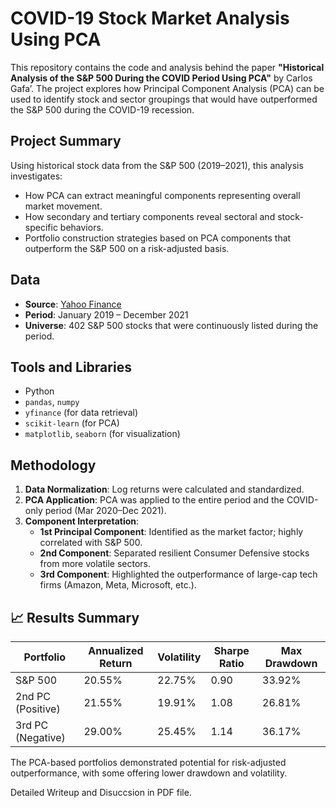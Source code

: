 # COVID-19 Stock Market Analysis Using PCA

This repository contains the code and analysis behind the paper **"Historical Analysis of the S&P 500 During the COVID Period Using PCA"** by Carlos Gafa’. The project explores how Principal Component Analysis (PCA) can be used to identify stock and sector groupings that would have outperformed the S&P 500 during the COVID-19 recession.

## Project Summary

Using historical stock data from the S&P 500 (2019–2021), this analysis investigates:

- How PCA can extract meaningful components representing overall market movement.
- How secondary and tertiary components reveal sectoral and stock-specific behaviors.
- Portfolio construction strategies based on PCA components that outperform the S&P 500 on a risk-adjusted basis.

## Data

- **Source**: [Yahoo Finance](https://finance.yahoo.com/)
- **Period**: January 2019 – December 2021
- **Universe**: 402 S&P 500 stocks that were continuously listed during the period.

## Tools and Libraries

- Python
- `pandas`, `numpy`
- `yfinance` (for data retrieval)
- `scikit-learn` (for PCA)
- `matplotlib`, `seaborn` (for visualization)

## Methodology

1. **Data Normalization**: Log returns were calculated and standardized.
2. **PCA Application**: PCA was applied to the entire period and the COVID-only period (Mar 2020–Dec 2021).
3. **Component Interpretation**:
   - **1st Principal Component**: Identified as the market factor; highly correlated with S&P 500.
   - **2nd Component**: Separated resilient Consumer Defensive stocks from more volatile sectors.
   - **3rd Component**: Highlighted the outperformance of large-cap tech firms (Amazon, Meta, Microsoft, etc.).

## 📈 Results Summary

| Portfolio | Annualized Return | Volatility | Sharpe Ratio | Max Drawdown |
|-----------|-------------------|------------|---------------|---------------|
| S&P 500   | 20.55%            | 22.75%     | 0.90          | 33.92%        |
| 2nd PC (Positive) | 21.55%   | 19.91%     | 1.08          | 26.81%        |
| 3rd PC (Negative) | 29.00%   | 25.45%     | 1.14          | 36.17%        |

The PCA-based portfolios demonstrated potential for risk-adjusted outperformance, with some offering lower drawdown and volatility.

Detailed Writeup and Disuccsion in PDF file.


